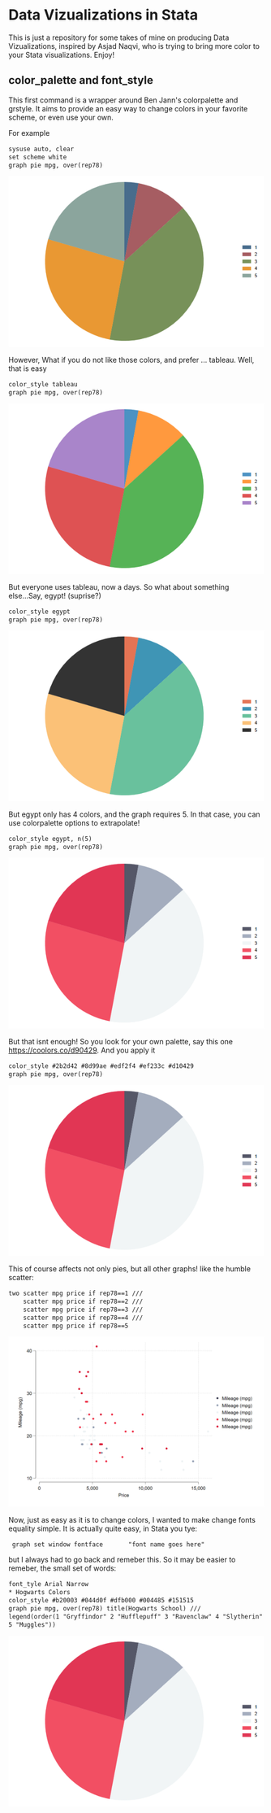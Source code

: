 # Data Vizualizations in Stata
This is just a repository for some takes of mine on producing Data Vizualizations, inspired by Asjad Naqvi, who is trying to bring more color to your Stata visualizations. 
Enjoy!

## color_palette and font_style

This first command is a wrapper around Ben Jann's colorpalette and grstyle. It aims to provide an easy way to change colors in your favorite scheme, or even use your own.

For example

```
sysuse auto, clear
set scheme white
graph pie mpg, over(rep78)
```

![pie_1](./figures/pie_1.png)

However, What if you do not like those colors, and prefer ... tableau.
Well, that is easy

```
color_style tableau
graph pie mpg, over(rep78)
```
![pie_2](./figures/pie_2.png)

But everyone uses tableau, now a days. So what about something else...Say, egypt! (suprise?)

```
color_style egypt
graph pie mpg, over(rep78)
```
![pie_3](./figures/pie_3.png)

But egypt only has 4 colors, and the graph requires 5. In that case, you can use colorpalette options to extrapolate!


```
color_style egypt, n(5) 
graph pie mpg, over(rep78)
```
![pie_4](./figures/pie_4.png)

But that isnt enough! So you look for your own palette, say this one https://coolors.co/d90429. And you apply it

```
color_style #2b2d42 #8d99ae #edf2f4 #ef233c #d10429
graph pie mpg, over(rep78)
```
![pie_5](./figures/pie_5.png)

This of course affects not only pies, but all other graphs! like the humble scatter:

```
two scatter mpg price if rep78==1 ///
    scatter mpg price if rep78==2 ///
    scatter mpg price if rep78==3 ///
    scatter mpg price if rep78==4 ///
    scatter mpg price if rep78==5 
```
![scatter_1](./figures/scatter_1.png)

Now, just as easy as it is to change colors, I wanted to make change fonts equality simple.
It is actually quite easy, in Stata you tye:

```
 graph set window fontface       "font name goes here"
```

but I always had to go back and remeber this. So it may be easier to remeber, the small set of words:


```
font_tyle Arial Narrow
* Hogwarts Colors
color_style #b20003 #044d0f #dfb000 #004485 #151515
graph pie mpg, over(rep78) title(Hogwarts School) ///
legend(order(1 "Gryffindor" 2 "Hufflepuff" 3 "Ravenclaw" 4 "Slytherin" 5 "Muggles"))
```
![scatter_5](./figures/pie_5.png)

